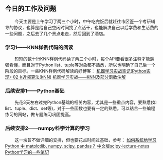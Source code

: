## 今日的工作及问题
&nbsp;&nbsp;&nbsp;&nbsp;&nbsp;&nbsp;&nbsp;&nbsp;今天主要是上午学习了两三个小时，中午吃完饭后就赶往市区签一个考研辅导的协议，也算是给自己空闲时间找了点活干，也能解决自己以后学费和生活费的一些问题，之后去了几个景点走走，然后回到了酒店。

### 学习1——KNN样例代码的阅读
&nbsp;&nbsp;&nbsp;&nbsp;&nbsp;&nbsp;&nbsp;&nbsp;短短的数十行KNN样例代码读了两三个小时，每个API要看很多注释才能勉强看懂，而且对于Python list、tuple等对象都不熟悉，所以也明确了自己后一个阶段的目标。一些KNN样例代码解读的好博客：
[机器学习实战笔记(Python实现)-02-k近邻算法(kNN)](http://blog.csdn.net/niuwei22007/article/details/49703719)
[机器学习实战——KNN及部分函数注解](http://blog.csdn.net/ckzhb/article/details/78499665)

### 后续安排1——Python基础
&nbsp;&nbsp;&nbsp;&nbsp;&nbsp;&nbsp;&nbsp;&nbsp;先花3天左右过完Python基础的相关内容，尤其是一些重点内容，要熟悉(如list、tuple、dict、set等)，对于一些函数也要有一定的熟悉。可以结合一些编程练习的网站，做专题练习巩固提高。

### 后续安排2——numpy科学计算的学习
&nbsp;&nbsp;&nbsp;&nbsp;&nbsp;&nbsp;&nbsp;&nbsp;这一块暂不做详细的安排，但也要花点时间过基础，参考：
[如何系统地学习Python 中 matplotlib, numpy, scipy, pandas？](https://www.zhihu.com/question/37180159)
[中文版scipy-lecture-notes](https://github.com/jayleicn/scipy-lecture-notes-zh-CN)
[Python学习的一些笔记](http://nbviewer.jupyter.org/github/lijin-THU/notes-python/tree/master/)

